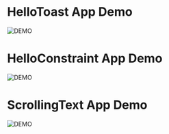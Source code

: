 # HelloToast App Demo
![DEMO](https://user-images.githubusercontent.com/44354817/53815825-88858800-3f8a-11e9-847e-c4eb65777c18.gif)
# HelloConstraint App Demo
![DEMO](https://user-images.githubusercontent.com/44354817/53817079-da2f1200-3f8c-11e9-9f1f-a1f9e75c408a.gif)
# ScrollingText App Demo
![DEMO](https://user-images.githubusercontent.com/44354817/53817198-0ba7dd80-3f8d-11e9-99e5-84217555c305.gif)